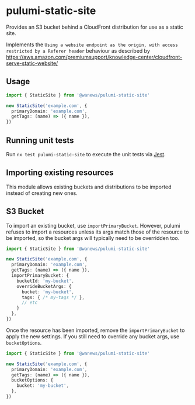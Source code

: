 # pulumi-static-site

Provides an S3 bucket behind a CloudFront distribution for use as a static site.

Implements the `Using a website endpoint as the origin, with access restricted by a Referer header` behaviour as described by https://aws.amazon.com/premiumsupport/knowledge-center/cloudfront-serve-static-website/

## Usage

```ts
import { StaticSite } from '@wanews/pulumi-static-site'

new StaticSite('example.com', {
  primaryDomain: 'example.com',
  getTags: (name) => ({ name }),
})
```

## Running unit tests

Run `nx test pulumi-static-site` to execute the unit tests via [Jest](https://jestjs.io).

## Importing existing resources

This module allows existing buckets and distributions to be imported instead of creating new ones.

## S3 Bucket

To import an existing bucket, use `importPrimaryBucket`. However, pulumi refuses to import a resources unless its args match those of the resource to be imported, so the bucket args will typically need to be overridden too.

```ts
import { StaticSite } from '@wanews/pulumi-static-site'

new StaticSite('example.com', {
  primaryDomain: 'example.com',
  getTags: (name) => ({ name }),
  importPrimaryBucket: {
    bucketId: 'my-bucket',
    overrideBucketArgs: {
      bucket: 'my-bucket',
      tags: { /* my-tags */ },
      // etc
    }
  },
})
```

Once the resource has been imported, remove the `importPrimaryBucket` to apply the new settings. If you still need to override any bucket args, use `bucketOptions`.

```ts
import { StaticSite } from '@wanews/pulumi-static-site'

new StaticSite('example.com', {
  primaryDomain: 'example.com',
  getTags: (name) => ({ name }),
  bucketOptions: {
    bucket: 'my-bucket',
  },
})
```
